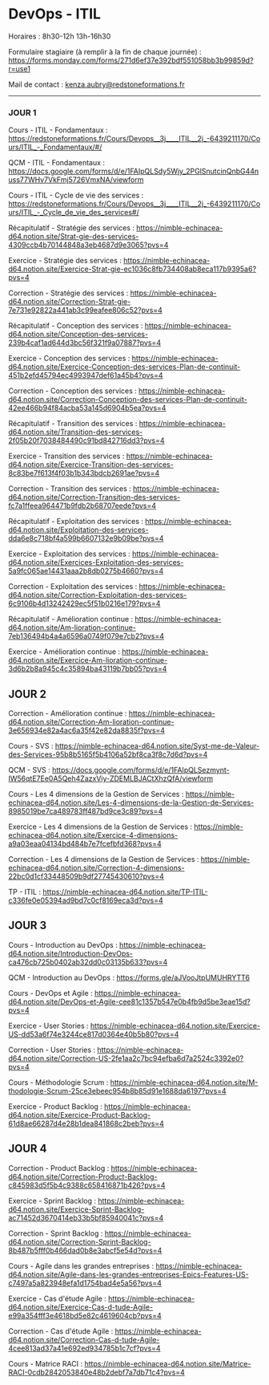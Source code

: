 # DevOps - ITIL

Horaires : 8h30-12h 13h-16h30

Formulaire stagiaire (à remplir à la fin de chaque journée) : https://forms.monday.com/forms/271d6ef37e392bdf551058bb3b99859d?r=use1

Mail de contact : kenza.aubry@redstoneformations.fr

---

### JOUR 1

Cours - ITIL - Fondamentaux : https://redstoneformations.fr/Cours/Devops__3j____ITIL__2j_-6439211170/Cours/ITIL_-_Fondamentaux/#/

QCM - ITIL - Fondamentaux : https://docs.google.com/forms/d/e/1FAIpQLSdy5Wjy_2PGlSnutcinQnbG44nuss77WHv7VkFmj5726VmxNA/viewform

Cours - ITIL - Cycle de vie des services : https://redstoneformations.fr/Cours/Devops__3j____ITIL__2j_-6439211170/Cours/ITIL_-_Cycle_de_vie_des_services#/

Récapitulatif - Stratégie des services : https://nimble-echinacea-d64.notion.site/Strat-gie-des-services-4309ccb4b70144848a3eb4687d9e3065?pvs=4

Exercice - Stratégie des services : https://nimble-echinacea-d64.notion.site/Exercice-Strat-gie-ec1036c8fb734408ab8eca117b9395a6?pvs=4

Correction - Stratégie des services : https://nimble-echinacea-d64.notion.site/Correction-Strat-gie-7e731e92822a441ab3c99eafee806c52?pvs=4

Récapitulatif - Conception des services : https://nimble-echinacea-d64.notion.site/Conception-des-services-239b4caf1ad644d3bc56f321f9a07887?pvs=4

Exercice - Conception des services : https://nimble-echinacea-d64.notion.site/Exercice-Conception-des-services-Plan-de-continuit-451b2efd45794ec4993947def61a45b4?pvs=4

Correction - Conception des services : https://nimble-echinacea-d64.notion.site/Correction-Conception-des-services-Plan-de-continuit-42ee466b94f84acba53a145d6904b5ea?pvs=4

Récapitulatif - Transition des services : https://nimble-echinacea-d64.notion.site/Transition-des-services-2f05b20f7038484490c91bd842716dd3?pvs=4

Exercice - Transition des services : https://nimble-echinacea-d64.notion.site/Exercice-Transition-des-services-8c83be7f613f4f03b1b343bdcb2691ae?pvs=4

Correction - Transition des services : https://nimble-echinacea-d64.notion.site/Correction-Transition-des-services-fc7a1ffeea964471b9fdb2b68707eede?pvs=4

Récapitulatif - Exploitation des services : https://nimble-echinacea-d64.notion.site/Exploitation-des-services-dda6e8c718bf4a599b6607132e9b09be?pvs=4

Exercice - Exploitation des services : https://nimble-echinacea-d64.notion.site/Exercices-Exploitation-des-services-5a9fc065ae14431aaa2b8db0275b4660?pvs=4

Correction - Exploitation des services : https://nimble-echinacea-d64.notion.site/Correction-Exploitation-des-services-6c9106b4d13242429ec5f51b0216e179?pvs=4

Récapitulatif - Amélioration continue : https://nimble-echinacea-d64.notion.site/Am-lioration-continue-7eb136494b4a4a6596a0749f079e7cb2?pvs=4

Exercice - Amélioration continue : https://nimble-echinacea-d64.notion.site/Exercice-Am-lioration-continue-3d6b2b8a945c4c35894ba43119b7bb05?pvs=4

## JOUR 2

Correction - Amélioration continue : https://nimble-echinacea-d64.notion.site/Correction-Am-lioration-continue-3e656934e82a4ac6a35f42e82da8835f?pvs=4

Cours - SVS : https://nimble-echinacea-d64.notion.site/Syst-me-de-Valeur-des-Services-95b8b5165f5b4106a52bf8ca3f8c7d6d?pvs=4

QCM - SVS : https://docs.google.com/forms/d/e/1FAIpQLSezmynt-IW56qtE7Ee0A5Qeh4ZazxViy-ZDEMLBJACtXhzQfA/viewform

Cours - Les 4 dimensions de la Gestion de Services : https://nimble-echinacea-d64.notion.site/Les-4-dimensions-de-la-Gestion-de-Services-8985019be7ca489783ff487bd9ce3c89?pvs=4

Exercice - Les 4 dimensions de la Gestion de Services : https://nimble-echinacea-d64.notion.site/Exercice-4-dimensions-a9a03eaa04134bd484b7e7fcefbfd368?pvs=4

Correction - Les 4 dimensions de la Gestion de Services : https://nimble-echinacea-d64.notion.site/Correction-4-dimensions-22bc0d1cf33448509b9df27745430610?pvs=4

TP - ITIL : https://nimble-echinacea-d64.notion.site/TP-ITIL-c336fe0e05394ad9bd7c0cf8169eca3d?pvs=4

## JOUR 3

Cours - Introduction au DevOps : https://nimble-echinacea-d64.notion.site/Introduction-DevOps-ca476cb725b0402ab32dd0c03135b633?pvs=4

QCM - Introduction au DevOps : https://forms.gle/aJVooJtpUMUHRYTT6

Cours - DevOps et Agile : https://nimble-echinacea-d64.notion.site/DevOps-et-Agile-cee81c1357b547e0b4fb9d5be3eae15d?pvs=4

Exercice - User Stories : https://nimble-echinacea-d64.notion.site/Exercice-US-dd53a6f74e3244ce817d0364e40b5b80?pvs=4

Correction - User Stories : https://nimble-echinacea-d64.notion.site/Correction-US-2fe1aa2c7bc94efba6d7a2524c3392e0?pvs=4

Cours - Méthodologie Scrum : https://nimble-echinacea-d64.notion.site/M-thodologie-Scrum-25ce3ebeec954b8b85d91e1688da6197?pvs=4

Exercice - Product Backlog : https://nimble-echinacea-d64.notion.site/Exercice-Product-Backlog-61d8ae66287d4e28b1dea841868c2beb?pvs=4

## JOUR 4

Correction - Product Backlog : https://nimble-echinacea-d64.notion.site/Correction-Product-Backlog-c845983d5f5b4c9388c658416871b426?pvs=4

Exercice - Sprint Backlog : https://nimble-echinacea-d64.notion.site/Exercice-Sprint-Backlog-ac71452d3670414eb33b5bf85940041c?pvs=4

Correction - Sprint Backlog : https://nimble-echinacea-d64.notion.site/Correction-Sprint-Backlog-8b487b5fff0b466dad0b8e3abcf5e54d?pvs=4

Cours - Agile dans les grandes entreprises : https://nimble-echinacea-d64.notion.site/Agile-dans-les-grandes-entreprises-Epics-Features-US-c7497a5a823948efa1d1754bad4e5a56?pvs=4

Exercice - Cas d'étude Agile : https://nimble-echinacea-d64.notion.site/Exercice-Cas-d-tude-Agile-e99a354fff3e4618bd5e82c4619604cb?pvs=4

Correction - Cas d'étude Agile : https://nimble-echinacea-d64.notion.site/Correction-Cas-d-tude-Agile-4cee813ad37a41e692ed934785b1c7cf?pvs=4

Cours - Matrice RACI : https://nimble-echinacea-d64.notion.site/Matrice-RACI-0cdb2842053840e48b2debf7a7db71c4?pvs=4
